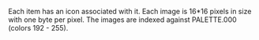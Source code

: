Each item has an icon associated with it. Each image is 16\*16 pixels in size with one byte per pixel. The images are indexed against PALETTE.000 (colors 192 - 255).